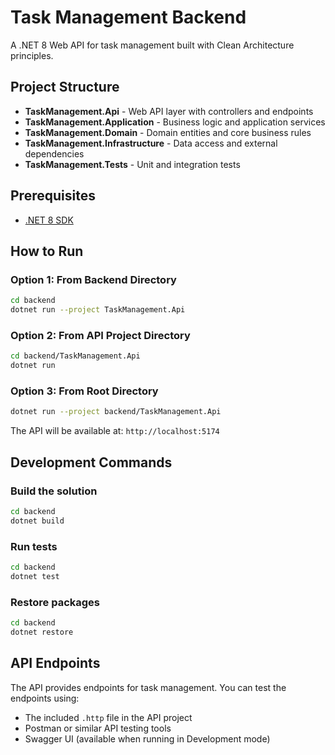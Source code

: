 # Task Management Backend

A .NET 8 Web API for task management built with Clean Architecture principles.

## Project Structure

- **TaskManagement.Api** - Web API layer with controllers and endpoints
- **TaskManagement.Application** - Business logic and application services
- **TaskManagement.Domain** - Domain entities and core business rules
- **TaskManagement.Infrastructure** - Data access and external dependencies
- **TaskManagement.Tests** - Unit and integration tests

## Prerequisites

- [.NET 8 SDK](https://dotnet.microsoft.com/download/dotnet/8.0)

## How to Run

### Option 1: From Backend Directory
```bash
cd backend
dotnet run --project TaskManagement.Api
```

### Option 2: From API Project Directory
```bash
cd backend/TaskManagement.Api
dotnet run
```

### Option 3: From Root Directory
```bash
dotnet run --project backend/TaskManagement.Api
```

The API will be available at: `http://localhost:5174`

## Development Commands

### Build the solution
```bash
cd backend
dotnet build
```

### Run tests
```bash
cd backend
dotnet test
```

### Restore packages
```bash
cd backend
dotnet restore
```

## API Endpoints

The API provides endpoints for task management. You can test the endpoints using:
- The included `.http` file in the API project
- Postman or similar API testing tools
- Swagger UI (available when running in Development mode)